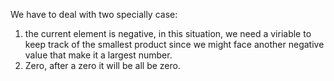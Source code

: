 We have to deal with two specially case:
1. the current element is negative, in this situation, we need a viriable to keep track of the smallest product since we 
might face another negative value that make it a largest number.
2. Zero, after a zero it will be all be zero.
